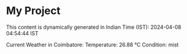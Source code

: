 # My Project

This content is dynamically generated in Indian Time (IST): 2024-04-08 04:54:44 IST


Current Weather in Coimbatore:
Temperature: 26.88 °C
Condition: mist

